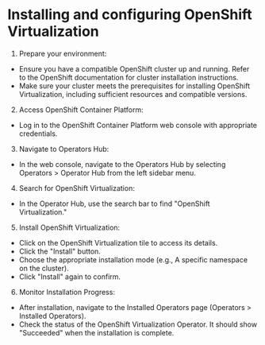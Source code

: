 # Installing and configuring OpenShift Virtualization  

1. Prepare your environment:
* Ensure you have a compatible OpenShift cluster up and running. Refer to the OpenShift documentation for cluster installation instructions.
* Make sure your cluster meets the prerequisites for installing OpenShift Virtualization, including sufficient resources and compatible versions.
2. Access OpenShift Container Platform:
* Log in to the OpenShift Container Platform web console with appropriate credentials.
3. Navigate to Operators Hub:
* In the web console, navigate to the Operators Hub by selecting Operators > Operator Hub from the left sidebar menu.
4. Search for OpenShift Virtualization:
* In the Operator Hub, use the search bar to find "OpenShift Virtualization."
5. Install OpenShift Virtualization:
* Click on the OpenShift Virtualization tile to access its details.
* Click the "Install" button.
* Choose the appropriate installation mode (e.g., A specific namespace on the cluster).
* Click "Install" again to confirm.
6. Monitor Installation Progress:
* After installation, navigate to the Installed Operators page (Operators > Installed Operators).
* Check the status of the OpenShift Virtualization Operator. It should show "Succeeded" when the installation is complete.